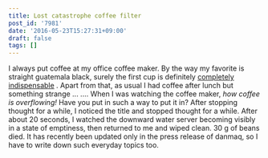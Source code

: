 ```yaml
---
title: Lost catastrophe coffee filter
post_id: '7981'
date: '2016-05-23T15:27:31+09:00'
draft: false
tags: []
---
```


I always put coffee at my office coffee maker. By the way my favorite is straight guatemala black, surely the first cup is definitely [completely indispensable](http://www.amazon.co.jp/gp/product/B015S5545W/ref=as_li_ss_tl?ie=UTF8&camp=247&creative=7399&creativeASIN=B015S5545W&linkCode=as2&tag=danmaq-22) . Apart from that, as usual I had coffee after lunch but something strange ... .... When I was watching the coffee maker, _how coffee is overflowing!_ Have you put in such a way to put it in? After stopping thought for a while, I noticed the title and stopped thought for a while. After about 20 seconds, I watched the downward water server becoming visibly in a state of emptiness, then returned to me and wiped clean. 30 g of beans died. It has recently been updated only in the press release of danmaq, so I have to write down such everyday topics too.
